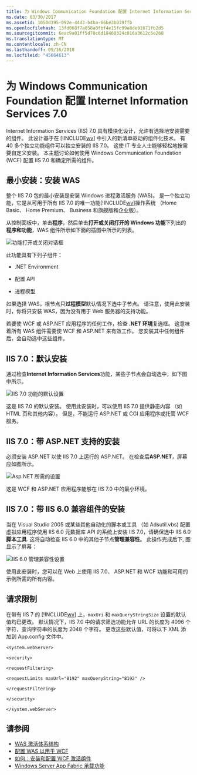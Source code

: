 ```yaml
---
title: 为 Windows Communication Foundation 配置 Internet Information Services 7.0
ms.date: 03/30/2017
ms.assetid: 1050d395-092e-44d3-b4ba-66be3b039ffb
ms.openlocfilehash: 13fd068f7a058a0fbf4e15fc99a8de91671fb2d5
ms.sourcegitcommit: 6eac9a01ff5d70c6d18460324c016a3612c5e268
ms.translationtype: MT
ms.contentlocale: zh-CN
ms.lasthandoff: 09/16/2018
ms.locfileid: "45664613"
---
```

# <a name="configuring-internet-information-services-70-for-windows-communication-foundation"></a>为 Windows Communication Foundation 配置 Internet Information Services 7.0

Internet Information Services (IIS) 7.0 具有模块化设计，允许有选择地安装需要的组件。 此设计基于在 [!INCLUDE[wv](../../../../includes/wv-md.md)] 中引入的新清单驱动的组件化技术。 有 40 多个独立功能组件可以独立安装的 IIS 7.0。 这使 IT 专业人士能够轻松地按需要自定义安装。 本主题讨论如何使用 Windows Communication Foundation (WCF) 配置 IIS 7.0 和确定所需的组件。

## <a name="minimal-installation-installing-was"></a>最小安装：安装 WAS
 整个 IIS 7.0 包的最小安装是安装 Windows 进程激活服务 (WAS)。 是一个独立功能，它是从可用于所有 IIS 7.0 的唯一功能[!INCLUDE[wv](../../../../includes/wv-md.md)]操作系统 （Home Basic、 Home Premium、 Business 和旗舰版和企业版）。

 从控制面板中，单击**程序**，然后单击**打开或关闭打开的 Windows 功能**下列出的**程序和功能**，WAS 组件所示如下面的插图中所示的列表。

 ![功能打开或关闭对话框](../../../../docs/framework/wcf/feature-details/media/wcfc-turnfeaturesonoroffs.gif "wcfc_TurnFeaturesOnOrOffs")

 此功能具有下列子组件：

-   .NET Environment

-   配置 API

-   进程模型

 如果选择 WAS，根节点只**过程模型**默认情况下选中子节点。 请注意，使用此安装时，你将只安装 WAS，因为没有用于 Web 服务器的支持功能。

 若要使 WCF 或 ASP.NET 应用程序的任何工作，检查 **.NET 环境**复选框。 这意味着所有 WAS 组件需要使 WCF 和 ASP.NET 来有效工作。 您安装其中任何组件后，会自动选中这些组件。

## <a name="iis-70-default-installation"></a>IIS 7.0：默认安装
 通过检查**Internet Information Services**功能，某些子节点会自动选中，如下图中所示。

 ![IIS 7.0 功能的默认设置](../../../../docs/framework/wcf/feature-details/media/wcfc-turningfeaturesonoroff2.gif "wcfc_TurningFeaturesOnOrOff2")

 这是 IIS 7.0 的默认安装。 使用此安装时，可以使用 IIS 7.0 提供静态内容 （如 HTML 页和其他内容）。 但是，不能运行 ASP.NET 或 CGI 应用程序或托管 WCF 服务。

## <a name="iis-70-installation-with-aspnet-support"></a>IIS 7.0：带 ASP.NET 支持的安装
 必须安装 ASP.NET 以使 IIS 7.0 上运行的 ASP.NET。 在检查后**ASP.NET**，屏幕应如图所示。

 ![Asp.NET 所需的设置](../../../../docs/framework/wcf/feature-details/media/wcfc-trunfeaturesonoroff3s.gif "wcfc_TrunFeaturesOnOrOFf3s")

 这是 WCF 和 ASP.NET 应用程序能够在 IIS 7.0 中的最小环境。

## <a name="iis-70-installation-with-iis-60-compatibility-components"></a>IIS 7.0：带 IIS 6.0 兼容组件的安装
 当在 Visual Studio 2005 或某些其他自动化的脚本或工具 （如 Adsutil.vbs) 配置虚拟应用程序使用 IIS 6.0 元数据库 API 的系统上安装 IIS 7.0，请确保选中 IIS 6.0**脚本工具**. 这将自动检查 IIS 6.0 中的其他子节点**管理兼容性**。 此操作完成后下, 图显示了屏幕：

 ![IIS 6.0 管理兼容性设置](../../../../docs/framework/wcf/feature-details/media/scfc-turnfeaturesonoroff5s.gif "scfc_TurnFeaturesOnOrOff5s")

 使用此安装时，您可以在 Web 上使用 IIS 7.0、 ASP.NET 和 WCF 功能和可用的示例所需的所有内容。

## <a name="request-limits"></a>请求限制
 在带有 IIS 7 的 [!INCLUDE[wv](../../../../includes/wv-md.md)] 上，`maxUri` 和 `maxQueryStringSize` 设置的默认值均已更改。 默认情况下，IIS 7.0 中的请求筛选功能允许 URL 的长度为 4096 个字符，查询字符串的长度为 2048 个字符。 更改这些默认值，可将以下 XML 添加到 App.config 文件中。

 `<system.webServer>`

 `<security>`

 `<requestFiltering>`

 `<requestLimits maxUrl="8192" maxQueryString="8192" />`

 `</requestFiltering>`

 `</security>`

 `</system.webServer>`

## <a name="see-also"></a>请参阅

- [WAS 激活体系结构](../../../../docs/framework/wcf/feature-details/was-activation-architecture.md)
- [配置 WAS 以用于 WCF](../../../../docs/framework/wcf/feature-details/configuring-the-wpa--service-for-use-with-wcf.md)
- [如何：安装和配置 WCF 激活组件](../../../../docs/framework/wcf/feature-details/how-to-install-and-configure-wcf-activation-components.md)
- [Windows Server App Fabric 承载功能](https://go.microsoft.com/fwlink/?LinkId=201276)
